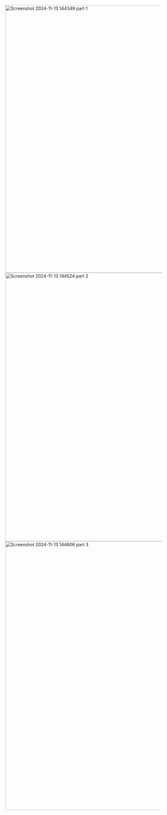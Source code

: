<img width="860" alt="Screenshot 2024-11-13 144349 part 1" src="https://github.com/user-attachments/assets/a49abe27-5d79-4afd-93e0-b90c478a5d49">
<img width="863" alt="Screenshot 2024-11-13 144524 part 2" src="https://github.com/user-attachments/assets/24040b92-e217-422c-af05-56be2552251c">
<img width="864" alt="Screenshot 2024-11-13 144606 part 3" src="https://github.com/user-attachments/assets/a58b6729-613f-4d32-99f5-ad0f9c32a986">
